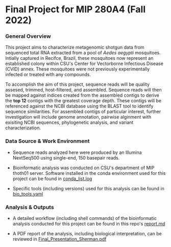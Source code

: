 # Final Project for MIP 280A4 (Fall 2022)

### General Overview
This project aims to characterize metagenomic shotgun data from sequenced total RNA extracted from a pool of *Aedes aegypti* mosquitoes. Intially captured in Recifce, Brazil, these mosquitoes now represent an established colony within CSU's Center for Vectorborne Infectious Disease (CVID) annex. These mosquitoes were not previously experimentally infected or treated with any compounds. 

To accomplish the aim of this project, sequence reads will be quality assesed, trimmed, host-filtered, and assembled. Sequence reads will then be mapped against indices created from the assembled contigs to derive the **top 12** contigs with the greatest coverage depth. These contigs will be referenced against the NCBI database using the BLAST tool to identify sequence similarities. For assembled contigs of particular interest, further investigation will include genome annotation, pairwise alginment with exisiting NCBI sequences, phylogenetic analysis, and variant characterization.

### Data Source & Work Environment
- Sequence reads analyzed here were produced by an Illumina NextSeq500 using single-end, 150 basepair reads.  

- Bioinformatic analysis was conducted on CSU's department of MIP thoth01 server. Software installed in the conda environment used for this project can be found in [conda_list.log](https://github.com/forty2wallabyway/2022_MIP_280A4_final_project/files/10168390/conda_list.log) 

- Specific tools (including versions) used for this analysis can be found in [bio_tools.yaml](https://raw.githubusercontent.com/stenglein-lab/MIP_280A4_Fall_2022/main/conda_environment/bio_tools.yaml)

### Analysis & Outputs
- A detailed workflow (including shell commands) of the bioinformatic analysis conducted for this project can be found in this repo's [report.md](https://github.com/forty2wallabyway/2022_MIP_280A4_final_project/blob/289c6ae8d4768d59acb9e8be637140568838ed4e/report.md) 

- A PDF report of the analysis, including biological interpretation, can be reviewed in [Final_Presentation_Sherman.pdf](https://github.com/forty2wallabyway/2022_MIP_280A4_final_project/files/10186521/Final_Presentation_Sherman.pdf)
